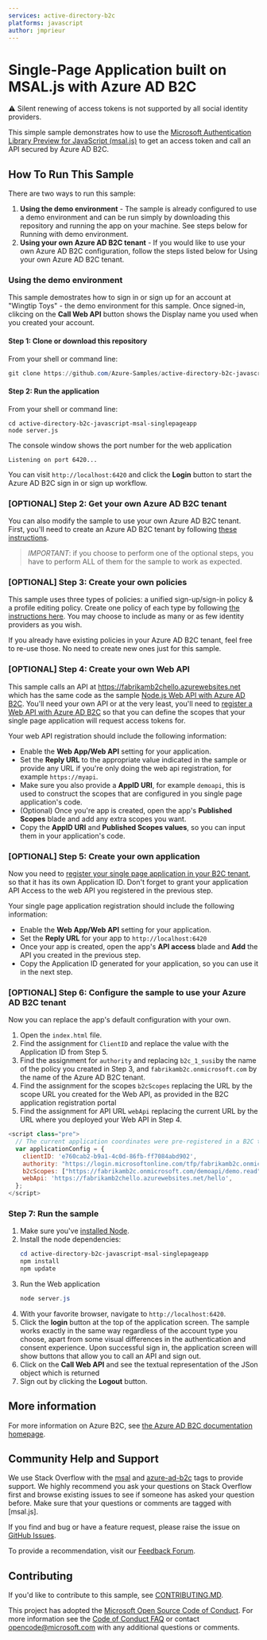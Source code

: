 ```yaml
---
services: active-directory-b2c
platforms: javascript
author: jmprieur
---
```


# Single-Page Application built on MSAL.js with Azure AD B2C

:warning: Silent renewing of access tokens is not supported by all social identity providers.

This simple sample demonstrates how to use the [Microsoft Authentication Library Preview for JavaScript (msal.js)](https://github.com/AzureAD/microsoft-authentication-library-for-js) to get an access token and call an API secured by Azure AD B2C.

## How To Run This Sample

There are two ways to run this sample:
1. **Using the demo environment** - The sample is already configured to use a demo environment and can be run simply by downloading this repository and running the app on your machine. See steps below for Running with demo environment.
2. **Using your own Azure AD B2C tenant** - If you would like to use your own Azure AD B2C configuration, follow the steps listed below for Using your own Azure AD B2C tenant.

### Using the demo environment

This sample demostrates how to sign in or sign up for an account at "Wingtip Toys" - the demo environment for this sample. Once signed-in, clikcing on the **Call Web API** button shows the Display name you used when you created your account. 

#### Step 1: Clone or download this repository

From your shell or command line:

```powershell
git clone https://github.com/Azure-Samples/active-directory-b2c-javascript-msal-singlepageapp.git
```

#### Step 2: Run the application

From your shell or command line: 

```
cd active-directory-b2c-javascript-msal-singlepageapp
node server.js
```

The console window shows the port number for the web application

```
Listening on port 6420...
```

You can visit `http://localhost:6420` and click the **Login** button to start the Azure AD B2C sign in or sign up workflow.  

### [OPTIONAL] Step 2: Get your own Azure AD B2C tenant

You can also modify the sample to use your own Azure AD B2C tenant.  First, you'll need to create an Azure AD B2C tenant by following [these instructions](https://azure.microsoft.com/documentation/articles/active-directory-b2c-get-started).

> *IMPORTANT*: if you choose to perform one of the optional steps, you have to perform ALL of them for the sample to work as expected.

### [OPTIONAL] Step 3: Create your own policies

This sample uses three types of policies: a unified sign-up/sign-in policy & a profile editing policy.  Create one policy of each type by following [the instructions here](https://azure.microsoft.com/documentation/articles/active-directory-b2c-reference-policies).  You may choose to include as many or as few identity providers as you wish.

If you already have existing policies in your Azure AD B2C tenant, feel free to re-use those.  No need to create new ones just for this sample.

### [OPTIONAL] Step 4: Create your own Web API

This sample calls an API at https://fabrikamb2chello.azurewebsites.net which has the same code as the sample [Node.js Web API with Azure AD B2C](https://github.com/Azure-Samples/active-directory-b2c-javascript-nodejs-webapi). You'll need your own API or at the very least, you'll need to [register a Web API with Azure AD B2C](https://docs.microsoft.com/azure/active-directory-b2c/active-directory-b2c-app-registration#register-a-web-api) so that you can define the scopes that your single page application will request access tokens for. 

Your web API registration should include the following information:

- Enable the **Web App/Web API** setting for your application.
- Set the **Reply URL** to the appropriate value indicated in the sample or provide any URL if you're only doing the web api registration, for example `https://myapi`.
- Make sure you also provide a **AppID URI**, for example `demoapi`, this is used to construct the scopes that are configured in you single page application's code.
- (Optional) Once you're app is created, open the app's **Published Scopes** blade and add any extra scopes you want.
- Copy the **AppID URI** and **Published Scopes values**, so you can input them in your application's code.

### [OPTIONAL] Step 5: Create your own application

Now you need to [register your single page application in your B2C tenant](https://docs.microsoft.com/azure/active-directory-b2c/active-directory-b2c-app-registration#register-a-web-application), so that it has its own Application ID. Don't forget to grant your application API Access to the web API you registered in the previous step.

Your single page application registration should include the following information:

- Enable the **Web App/Web API** setting for your application.
- Set the **Reply URL** for your app to `http://localhost:6420`
- Once your app is created, open the app's **API access** blade and **Add** the API you created in the previous step.
- Copy the Application ID generated for your application, so you can use it in the next step.

### [OPTIONAL] Step 6: Configure the sample to use your Azure AD B2C tenant

Now you can replace the app's default configuration with your own.  

1. Open the `index.html` file.
1. Find the assignment for `ClientID` and replace the value with the Application ID from Step 5.
1. Find the assignment for `authority` and replacing `b2c_1_susi`by the name of the policy you created in Step 3, and `fabrikamb2c.onmicrosoft.com` by the name of the Azure AD B2C tenant.
1. Find the assignment for the scopes `b2cScopes` replacing the URL by the scope URL you created for the Web API, as provided in the B2C application registration portal
1. Find the assignment for API URL `webApi` replacing the current URL by the URL where you deployed your Web API in Step 4.

```javascript
<script class="pre">
  // The current application coordinates were pre-registered in a B2C tenant.
  var applicationConfig = {
    clientID: 'e760cab2-b9a1-4c0d-86fb-ff7084abd902',
    authority: "https://login.microsoftonline.com/tfp/fabrikamb2c.onmicrosoft.com/b2c_1_susi",
    b2cScopes: ["https://fabrikamb2c.onmicrosoft.com/demoapi/demo.read"],
    webApi: 'https://fabrikamb2chello.azurewebsites.net/hello',
  };
</script>
```

### Step 7: Run the sample

1. Make sure you've [installed Node](https://nodejs.org/en/download/).
1. Install the node dependencies:        
    ```powershell
    cd active-directory-b2c-javascript-msal-singlepageapp
    npm install
    npm update
    ```       
1. Run the Web application       
    ```powershell
    node server.js
    ```      
1. With your favorite browser, navigate to `http://localhost:6420`.
1. Click the **login** button at the top of the application screen. The sample works exactly in the same way regardless of the account type you choose, apart from some visual differences in the authentication and consent experience. Upon successful sign in, the application screen will show buttons that allow you to call an API and sign out.
1. Click on the **Call Web API** and see the textual representation of the JSon object which is returned
1. Sign out by clicking the **Logout** button.  

## More information
For more information on Azure B2C, see [the Azure AD B2C documentation homepage](http://aka.ms/aadb2c). 

## Community Help and Support
We use Stack Overflow with the [msal](https://stackoverflow.com/questions/tagged/msal) and [azure-ad-b2c](https://stackoverflow.com/questions/tagged/azure-ad-b2c) tags to provide support. We highly recommend you ask your questions on Stack Overflow first and browse existing issues to see if someone has asked your question before. Make sure that your questions or comments are tagged with [msal.js].

If you find and bug or have a feature request, please raise the issue on [GitHub Issues](../../issues). 

To provide a recommendation, visit our [Feedback Forum](http://aka.ms/aadb2cuv).

## Contributing
If you'd like to contribute to this sample, see [CONTRIBUTING.MD](/CONTRIBUTING.md).

This project has adopted the [Microsoft Open Source Code of Conduct](https://opensource.microsoft.com/codeofconduct/). For more information see the [Code of Conduct FAQ](https://opensource.microsoft.com/codeofconduct/faq/) or contact [opencode@microsoft.com](mailto:opencode@microsoft.com) with any additional questions or comments.
